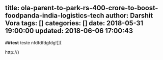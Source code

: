 title: ola-parent-to-park-rs-400-crore-to-boost-foodpanda-india-logistics-tech
author: Darshit Vora
tags: []
categories: []
date: 2018-05-31 19:00:00
updated: 2018-06-06 17:00:43
---
**##test**
teste nfdfdfdgfdg![](<!--more-->
<!--more-->
<!--more-->
<!--more-->
http://)